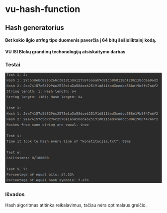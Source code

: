 # vu-hash-function

## Hash generatorius

#### Bet kokio ilgio _string_ tipo duomenis paverčia į 64 bitų šešioliktainį kodą.

#### VU ISI Blokų grandinų techonologijų atsiskaitymo darbas

### Testai

![Alt text](readmeResources/tests.png "Tests")

### Išvados

Hash algoritmas atitinka reikalavimus, tačiau nėra optimalaus greičio.